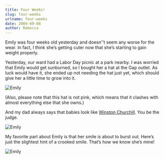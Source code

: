 ```yaml
---
title: Four Weeks!
slug: four-weeks
urlname: four-weeks
date: 2009-09-08
author: Rebecca
---
```

Emily was four weeks old yesterday and doesn'&#x02bc;t seem any worse for the
wear. In fact, I think she&#x02bc;s getting cuter now that she&#x02bc;s starting
to gain weight properly.

Yesterday, our ward had a Labor Day picnic at a park nearby. I was worried that
Emily would get sunburned, so I bought her a hat at the Gap outlet. As luck
would have it, she ended up not needing the hat just yet, which should give her
a little time to grow into it.

![Emily]({static}/images/2009-09-07-emily-01.jpg)

(Also, please note that this hat is not pink, which means that it clashes with
almost everything else that she owns.)

And my dad always says that babies look like [Winston Churchill][a]. You be the
judge.

[a]: {static}/images/2009-09-08-winston-churchill.jpg

![Emily]({static}/images/2009-09-07-emily-02.jpg)

My favorite part about Emily is that her smile is about to burst out.
Here&#x02bc;s just the slightest hint of a crooked smile. That&#x02bc;s how we
know she&#x02bc;s mine!

![Emily]({static}/images/2009-09-07-emily-03.jpg)

